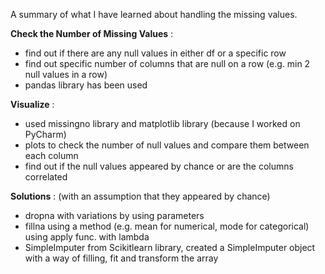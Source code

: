 A summary of what I have learned about handling the missing values.

**Check the Number of Missing Values** :   
- find out if there are any null values in either df or a specific row  
- find out specific number of columns that are null on a row (e.g. min 2 null values in a row)
- pandas library has been used

**Visualize** :  
- used missingno library and matplotlib library (because I worked on PyCharm)
- plots to check the number of null values and compare them between each column
- find out if the null values appeared by chance or are the columns correlated

**Solutions** :  (with an assumption that they appeared by chance)  
-  dropna with variations by using parameters
-  fillna using a method (e.g. mean for numerical, mode for categorical) using apply func. with lambda
-  SimpleImputer from Scikitlearn library, created a SimpleImputer object with a way of filling, fit and transform the array
